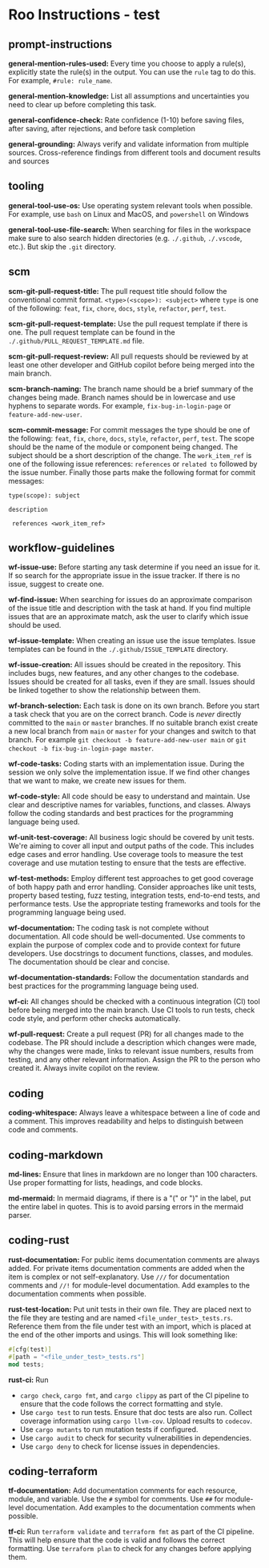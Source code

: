 # Roo Instructions - test

## prompt-instructions

**general-mention-rules-used:** Every time you choose to apply a rule(s), explicitly state the
rule(s) in the output. You can use the `rule` tag to do this. For example, `#rule: rule_name`.

**general-mention-knowledge:** List all assumptions and uncertainties you need to clear up before
completing this task.

**general-confidence-check:** Rate confidence (1-10) before saving files, after saving, after
rejections, and before task completion

**general-grounding:** Always verify and validate information from multiple sources. Cross-reference findings from
different tools and document results and sources

## tooling

**general-tool-use-os:** Use operating system relevant tools when possible. For example, use
`bash` on Linux and MacOS, and `powershell` on Windows

**general-tool-use-file-search:** When searching for files in the workspace make sure to also
search hidden directories (e.g. `./.github`, `./.vscode`, etc.). But skip the `.git` directory.

## scm

**scm-git-pull-request-title:** The pull request title should follow the conventional commit format.
`<type>(<scope>): <subject>` where `type` is one of the following: `feat`, `fix`, `chore`, `docs`,
`style`, `refactor`, `perf`, `test`.

**scm-git-pull-request-template:** Use the pull request template if there is one. The pull request
template can be found in the `./.github/PULL_REQUEST_TEMPLATE.md` file.

**scm-git-pull-request-review:** All pull requests should be reviewed by at least one other developer and
GitHub copilot before being merged into the main branch.

**scm-branch-naming:** The branch name should be a brief summary of the changes being made. Branch
names should be in lowercase and use hyphens to separate words. For example, `fix-bug-in-login-page`
or `feature-add-new-user`.

**scm-commit-message:** For commit messages the
type should be one of the following: `feat`, `fix`, `chore`, `docs`,
`style`, `refactor`, `perf`, `test`. The scope should be the name of the module or component being changed. The subject should
be a short description of the change. The `work_item_ref` is one of the following issue references:
`references` or `related to` followed by the issue number.
Finally those parts make the following format for commit messages:

```text
type(scope): subject

description

 references <work_item_ref>
```

## workflow-guidelines

**wf-issue-use:** Before starting any task determine if you need an issue for it. If so search for the
appropriate issue in the issue tracker. If there is no issue, suggest to create one.

**wf-find-issue:** When searching for issues
do an approximate comparison of the issue title and description with the task at hand. If you find multiple
issues that are an approximate match, ask the user to clarify which issue should be used.

**wf-issue-template:** When creating an issue use the issue templates. Issue templates can be found in the
`./.github/ISSUE_TEMPLATE` directory.

**wf-issue-creation:** All issues should be created in the repository. This includes bugs, new features,
and any other changes to the codebase. Issues should be created for all tasks, even if they are small.
Issues should be linked together to show the relationship between them.

**wf-branch-selection:** Each task is done on its own branch. Before you start a task check that you are on the
correct branch. Code is *never* directly committed to the `main` or `master` branches. If no
suitable branch exist create a new local branch from `main` or `master` for your changes and switch to that branch.
For example `git checkout -b feature-add-new-user main` or `git checkout -b fix-bug-in-login-page master`.

**wf-code-tasks:** Coding starts with an implementation issue. During the session we only solve the
implementation issue. If we find other changes that we want to make, we create new issues for
them.

**wf-code-style:** All code should be easy to understand and maintain. Use clear and descriptive
names for variables, functions, and classes. Always follow the coding standards and best practices
for the programming language being used.

**wf-unit-test-coverage:** All business logic should be covered by unit tests. We're aiming to cover
all input and output paths of the code. This includes edge cases and error handling. Use coverage
tools to measure the test coverage and use mutation testing to ensure that the tests are
effective.

**wf-test-methods:** Employ different test approaches to get good coverage of both happy path
and error handling. Consider approaches like unit tests, property based testing, fuzz testing,
integration tests, end-to-end tests, and performance tests. Use the appropriate testing
frameworks and tools for the programming language being used.

**wf-documentation:** The coding task is not complete without documentation. All code should be
well-documented. Use comments to explain the purpose of complex code and to provide context for
future developers. Use docstrings to document functions, classes, and modules. The documentation
should be clear and concise.

**wf-documentation-standards:** Follow the documentation standards and best practices for the
programming language being used.

**wf-ci:** All changes should be checked with a continuous integration (CI) tool before being
merged into the main branch. Use CI tools to run tests, check code style, and perform other checks
automatically.

**wf-pull-request:** Create a pull request (PR) for all changes made to the codebase.
The PR should include a description which changes were made, why the changes were made, links to
relevant issue numbers, results from testing, and any other relevant information. Assign the PR to the
person who created it. Always invite copilot on the review.

## coding

**coding-whitespace:** Always leave a whitespace between a line of code and a comment. This improves readability and helps to distinguish
between code and comments.

## coding-markdown

**md-lines:** Ensure that lines in markdown are no longer than 100 characters. Use proper formatting for lists, headings, and code blocks.

**md-mermaid:** In mermaid diagrams, if there is a "(" or ")" in the label, put the entire label in quotes. This is to avoid parsing errors in the mermaid parser.

## coding-rust

**rust-documentation:** For public items documentation comments are always added. For private items
documentation comments are added when the item is complex or not self-explanatory. Use `///` for
documentation comments and `//!` for module-level documentation. Add examples to the documentation
comments when possible.

**rust-test-location:** Put unit tests in their own file. They are placed next to the file they
are testing and are named `<file_under_test>_tests.rs`. Reference them from the file under test with
an import, which is placed at the end of the other imports and usings. This will look something like:

``` rust
#[cfg(test)]
#[path = "<file_under_test>_tests.rs"]
mod tests;
```

**rust-ci:** Run
- `cargo check`, `cargo fmt`, and `cargo clippy` as part of the CI pipeline to ensure that the code
  follows the correct formatting and style.
- Use `cargo test` to run tests. Ensure that doc tests are also run. Collect coverage information
  using `cargo llvm-cov`. Upload results to `codecov`.
- Use `cargo mutants` to run mutation tests if configured.
- Use `cargo audit` to check for security vulnerabilities in dependencies.
- Use `cargo deny` to check for license issues in dependencies.

## coding-terraform

**tf-documentation:** Add documentation comments for each resource, module, and variable.
Use the `#` symbol for comments. Use `##` for module-level documentation. Add examples to the
documentation comments when possible.

**tf-ci:** Run `terraform validate` and `terraform fmt` as part of the CI pipeline. This will help ensure
that the code is valid and follows the correct formatting. Use `terraform plan` to check for any
changes before applying them.


